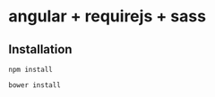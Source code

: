 angular + requirejs + sass
==========================

Installation
------------

  ```npm install```

  ```bower install```
